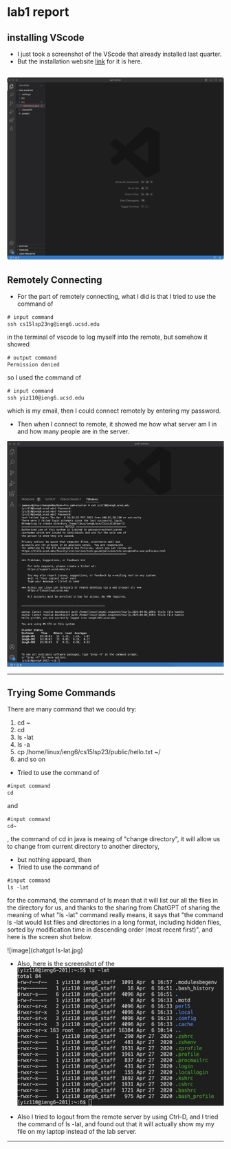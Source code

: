 # lab1 report

## installing VScode

* I just took a screenshot of the VScode that already installed last quarter.
* But the installation website [link](https://code.visualstudio.com/download) for it is here.

![Image](vscode.jpg)
---

## Remotely Connecting
* For the part of remotely connecting, what I did is that I tried to use the command of 
```
# input command
ssh cs15lsp23ng@ieng6.ucsd.edu
```
in the terminal of vscode to log myself into the remote, but somehow it showed 
```
# output command
Permission denied
```
so I used the command of 
```
# input command
ssh yiz110@ieng6.ucsd.edu
```
which is my email, then I could connect remotely by entering my password.

* Then when I connect to remote, it showed me how what server am I in and how many people are in the server.

![Image](login.jpg)

---

## Trying Some Commands

There are many command that we coould try:
1. cd ~
2. cd 
3. ls -lat
4. ls -a
5. cp /home/linux/ieng6/cs15lsp23/public/hello.txt ~/
6. and so on

* Tried to use the command of 
```
#input command
cd
```
and
```
#input command
cd~
```
, the command of cd in java is meaing of "change directory", it will allow us to change from current directory to another directory,
* but nothing appeard, then
* Tried to use the command of 
```
#input command
ls -lat 
```
for the command, the command of ls mean that it will list our all the files in the directory for us, and thanks to the sharing from ChatGPT of sharing the meaning of what "ls -lat" command really means, it says that "the command ls -lat would list files and directories in a long format, including hidden files, sorted by modification time in descending order (most recent first)", and here is the screen shot below.

![image](chatgpt ls-lat.jpg)

* Also, here is the screenshot of the 
![Image](command.jpg)

* Also I tried to logout from the remote server by using Ctrl-D, and I tried the command of ls -lat, and found out that it will actually show my my file on my laptop instead of the lab server.

---

